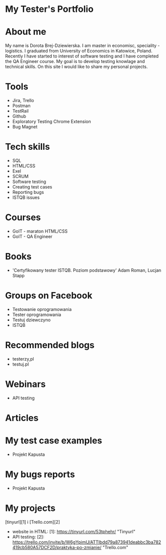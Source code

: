 # My Tester's Portfolio

# About me
My name is Dorota Brej-Dziewierska. I am master in economisc, speciality - logistics. I graduated from University of Economics in Katowice, Poland. Recently I have started to interest of software testing and I have completed the QA Engineer course. My goal is to develop testing knowlage and technical skills. On this site I would like to share my personal projects.

# Tools
* Jira, Trello
* Postman
* TestRail
* Github
* Exploratory Testing Chrome Extension
* Bug Magnet

# Tech skills
* SQL
* HTML/CSS
* Exel
* SCRUM
* Software testing
* Creating test cases
* Reporting bugs
* ISTQB issues

# Courses
* GoIT - maraton HTML/CSS
* GoIT - QA Engineer

# Books
* 'Certyfikowany tester ISTQB. Poziom podstawowy' Adam Roman, Lucjan Stapp 

# Groups on Facebook
* Testowanie oprogramowania
* Tester oprogramowania
* Testuj dziewczyno
* ISTQB

# Recommended blogs
* testerzy,pl
* testuj.pl

# Webinars
* API testing

# Articles

# My test case examples
* Projekt Kapusta

# My bugs reports
* Projekt Kapusta

# My projects
 [tinyurl][1] i [Trello.com][2]
* website in HTML:
[1]: https://tinyurl.com/53tphehr/ "Tinyurl"
* API testing: 
[2]: https://trello.com/invite/b/W6gYpimU/ATTIbdd79a873941deabbc3ba782419cb580A57DCF2D/praktyka-po-zmianie/ "Trello.com"
